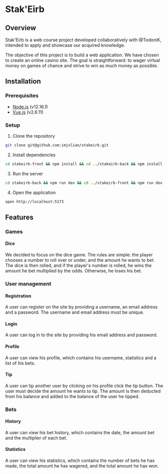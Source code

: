# Stak'Eirb

## Overview

Stak'Eirb is a web course project developed collaboratively with @TodoniK, intended to apply and showcase our acquired knowledge.

The objective of this project is to build a web application. We have chosen to create an online casino site. The goal is straightforward: to wager virtual money on games of chance and strive to win as much money as possible.

## Installation

### Prerequisites

- [Node.js](https://nodejs.org/en/) (v12.16.1)
- [Vue.js](https://vuejs.org/) (v2.6.11)

### Setup

1. Clone the repository

```bash
git clone git@github.com:imjxlian/stakeirb.git
```

2. Install dependencies

```bash
cd stakeirb-front && npm install && cd ../stakeirb-back && npm install
```

3. Run the server

```bash
cd stakeirb-back && npm run dev && cd ../stakeirb-front && npm run dev
```

4. Open the application

```bash
open http://localhost:5173
```

## Features

### Games

#### Dice

We decided to focus on the dice game. The rules are simple: the player chooses a number to roll over or under, and the amount he wants to bet. The dice is then rolled, and if the player's number is rolled, he wins the amount he bet multiplied by the odds. Otherwise, he loses his bet.

### User management

#### Registration

A user can register on the site by providing a username, an email address and a password. The username and email address must be unique.

#### Login

A user can log in to the site by providing his email address and password.

#### Profile

A user can view his profile, which contains his username, statistics and a list of his bets.

#### Tip

A user can tip another user by clicking on his profile click the tip button. The user must decide the amount he wants to tip. The amount is then deducted from his balance and added to the balance of the user he tipped.

### Bets

#### History

A user can view his bet history, which contains the date, the amount bet and the multiplier of each bet.

#### Statistics

A user can view his statistics, which contains the number of bets he has made, the total amount he has wagered, and the total amount he has won.
